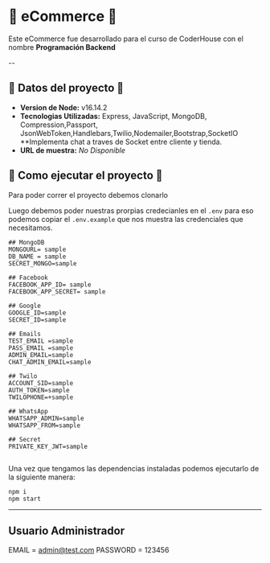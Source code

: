 # 🏪 eCommerce 🏪
Este eCommerce fue desarrollado para el curso de CoderHouse con el nombre **Programación Backend** 

--

## 📁 Datos del proyecto 📁

* **Version de Node:**  v16.14.2
* **Tecnologias Utilizadas:**
Express, JavaScript, MongoDB, Compression,Passport, JsonWebToken,Handlebars,Twilio,Nodemailer,Bootstrap,SocketIO
**Implementa chat a traves de Socket entre cliente y tienda.
* **URL de muestra:** *No Disponible*


## 🚀 Como ejecutar el proyecto 🚀

Para poder correr el proyecto debemos clonarlo

Luego debemos poder nuestras prorpias credecianles en el `.env` para eso podemos copiar el `.env.example` que nos muestra las credenciales que necesitamos.

```dotenv
## MongoDB
MONGOURL= sample
DB_NAME = sample
SECRET_MONGO=sample

## Facebook
FACEBOOK_APP_ID= sample
FACEBOOK_APP_SECRET= sample

## Google
GOOGLE_ID=sample
SECRET_ID=sample

## Emails
TEST_EMAIL =sample
PASS_EMAIL =sample
ADMIN_EMAIL=sample
CHAT_ADMIN_EMAIL=sample

## Twilo
ACCOUNT_SID=sample
AUTH_TOKEN=sample
TWILOPHONE=+sample

## WhatsApp
WHATSAPP_ADMIN=sample
WHATSAPP_FROM=sample

## Secret
PRIVATE_KEY_JWT=sample
 
```

Una vez que tengamos las dependencias instaladas podemos ejecutarlo de la siguiente manera:

```shell
npm i
npm start
```

---

## Usuario Administrador

EMAIL =  admin@test.com
PASSWORD = 123456
